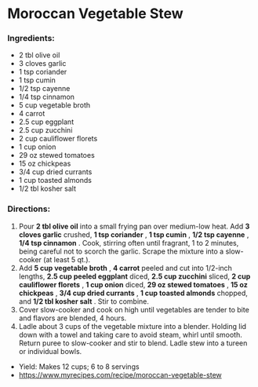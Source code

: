 # Moroccan Vegetable Stew 

### Ingredients: 
* 2 tbl olive oil
* 3 cloves garlic
* 1 tsp coriander
* 1 tsp cumin
* 1/2 tsp cayenne
* 1/4 tsp cinnamon
* 5 cup vegetable broth
* 4 carrot
* 2.5 cup eggplant
* 2.5 cup zucchini
* 2 cup cauliflower florets
* 1 cup onion
* 29 oz stewed tomatoes
* 15 oz chickpeas
* 3/4 cup dried currants
* 1 cup toasted almonds
* 1/2 tbl kosher salt

### Directions: 
1. Pour **2 tbl olive oil** into a small frying pan over medium-low heat. Add **3 cloves garlic** crushed, **1 tsp coriander** , **1 tsp cumin** , **1/2 tsp cayenne** , **1/4 tsp cinnamon** . Cook, stirring often until fragrant, 1 to 2 minutes, being careful not to scorch the garlic. Scrape the mixture into a slow-cooker (at least 5 qt.). 
2. Add **5 cup vegetable broth** , **4 carrot** peeled and cut into 1/2-inch lengths, **2.5 cup peeled eggplant** diced, **2.5 cup zucchini** sliced, **2 cup cauliflower florets** , **1 cup onion** diced, **29 oz stewed tomatoes** , **15 oz chickpeas** , **3/4 cup dried currants** , **1 cup toasted almonds** chopped, and **1/2 tbl kosher salt** . Stir to combine. 
3. Cover slow-cooker and cook on high until vegetables are tender to bite and flavors are blended, 4 hours. 
4. Ladle about 3 cups of the vegetable mixture into a blender. Holding lid down with a towel and taking care to avoid steam, whirl until smooth. Return puree to slow-cooker and stir to blend. Ladle stew into a tureen or individual bowls. 
* Yield: Makes 12 cups; 6 to 8 servings 
* https://www.myrecipes.com/recipe/moroccan-vegetable-stew 
